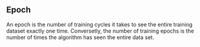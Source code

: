 ## Epoch
An epoch is the number of training cycles it takes to see the entire training dataset exactly one time. Conversetly, the number of training epochs is the number of times the algorithm has seen the entire data set.

